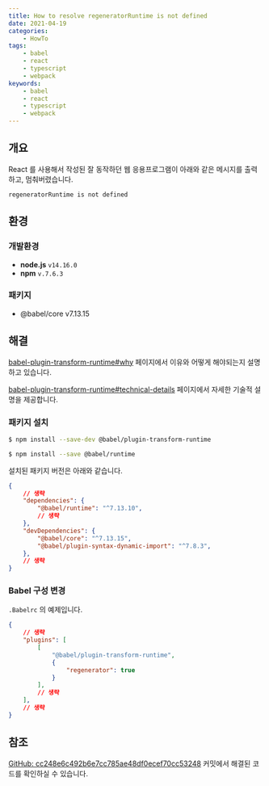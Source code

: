 ```yaml
---
title: How to resolve regeneratorRuntime is not defined
date: 2021-04-19
categories:
    - HowTo
tags:
    - babel
    - react
    - typescript
    - webpack
keywords:
    - babel
    - react
    - typescript
    - webpack
---
```


## 개요

React 를 사용해서 작성된 잘 동작하던 웹 응용프로그램이 아래와 같은 메시지를 출력하고, 멈춰버렸습니다.

```plaintext
regeneratorRuntime is not defined
```

## 환경

### 개발환경

* **node.js** `v14.16.0`
* **npm** `v.7.6.3`

### 패키지

* @babel/core v7.13.15

## 해결

[babel-plugin-transform-runtime#why](https://babeljs.io/docs/en/babel-plugin-transform-runtime#why) 페이지에서 이유와 어떻게 해야되는지 설명하고 있습니다.

[babel-plugin-transform-runtime#technical-details](https://babeljs.io/docs/en/babel-plugin-transform-runtime#technical-details) 페이지에서 자세한 기술적 설명을 제공합니다.

### 패키지 설치

```bash
$ npm install --save-dev @babel/plugin-transform-runtime
```

```bash
$ npm install --save @babel/runtime
```

설치된 패키지 버전은 아래와 같습니다.

```json
{
	// 생략
    "dependencies": {
        "@babel/runtime": "^7.13.10",
		// 생략
	},
	"devDependencies": {
        "@babel/core": "^7.13.15",
        "@babel/plugin-syntax-dynamic-import": "^7.8.3",		
	},
	// 생략
}
```

### Babel 구성 변경 

`.Babelrc` 의 예제입니다.

```json
{
	// 생략
    "plugins": [
        [
            "@babel/plugin-transform-runtime",
            {
                "regenerator": true
            }
        ],
		// 생략
	],
	// 생략
}
```

## 참조

[GitHub: cc248e6c492b6e7cc785ae48df0ecef70cc53248](https://github.com/bbonkr/apps.bbon.me/commit/cc248e6c492b6e7cc785ae48df0ecef70cc53248) 커밋에서 해결된 코드를 확인하실 수 있습니다.